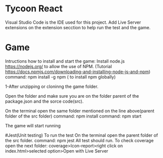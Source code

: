 # Tycoon React

Visual Studio Code is the IDE used for this project. Add Live Server extensions on the extension secction to help run the test and the game.

# Game

Intructions how to install and start the game:
Install node.js https://nodejs.org/ to allow the use of NPM.
(Tutorial https://docs.npmjs.com/downloading-and-installing-node-js-and-npm)
command: npm install -g npm ( to install npm globally)

1-After unzipping or cloninng the game folder.

Open the folder and make sure you are on the folder parent of the package.json and the sorce code(src).

On the terminal open the same folder mentioned on the line above(parent folder of the src folder)
command: npm install
command: npm start


The game will start running

#Jest(Unit testing)
To run the test
On the terminal open the parent folder of the src folder.
command: npm jest
All test should run. 
To check coverage open the next folder:
coverage>Icon-report>right click on index.html>selected option>Open with Live Server


